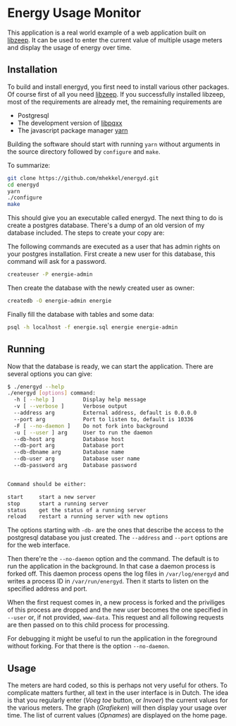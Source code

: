 Energy Usage Monitor
====================

This application is a real world example of a web application built on [libzeep](https://github.com/mhekkel/libzeep). It can be used to enter the current value of multiple usage meters and display the usage of energy over time.

Installation
------------

To build and install energyd, you first need to install various other packages. Of course first of all you need [libzeep](https://github.com/mhekkel/libzeep). If you successfully installed libzeep, most of the requirements are already met, the remaining requirements are

* Postgresql
* The development version of [libpqxx](https://pqxx.org/development/libpqxx/)
* The javascript package manager [yarn](https://yarnpkg.com/)

Building the software should start with running `yarn` without arguments in the source directory followed by `configure` and `make`.

To summarize:

```bash
git clone https://github.com/mhekkel/energyd.git
cd energyd
yarn
./configure
make
```

This should give you an executable called energyd. The next thing to do is create a postgres database. There's a dump of an old version of my database included. The steps to create your copy are:

The following commands are executed as a user that has admin rights on your postgres installation. First create a new user for this database,
this command will ask for a password.

```bash
createuser -P energie-admin
```

Then create the database with the newly created user as owner:

```bash
createdb -O energie-admin energie
```

Finally fill the database with tables and some data:

```bash
psql -h localhost -f energie.sql energie energie-admin
```

Running
-------

Now that the database is ready, we can start the application. There are several options you can give:

```bash
$ ./energyd --help
./energyd [options] command:
  -h [ --help ]         Display help message
  -v [ --verbose ]      Verbose output
  --address arg         External address, default is 0.0.0.0
  --port arg            Port to listen to, default is 10336
  -F [ --no-daemon ]    Do not fork into background
  -u [ --user ] arg     User to run the daemon
  --db-host arg         Database host
  --db-port arg         Database port
  --db-dbname arg       Database name
  --db-user arg         Database user name
  --db-password arg     Database password


Command should be either:

start     start a new server
stop      start a running server
status    get the status of a running server
reload    restart a running server with new options
```

The options starting with `-db-` are the ones that describe the access to the postgresql database you just created. The `--address` and `--port` options are for the web interface.

Then there're the `--no-daemon` option and the command. The default is to run the application in the background. In that case a daemon process is forked off. This daemon process opens the log files in `/var/log/energyd` and writes a process ID in `/var/run/energyd`. Then it starts to listen on the specified address and port.

When the first request comes in, a new process is forked and the priviliges of this process are dropped and the new user becomes the one specified in `--user` or, if not provided, `www-data`. This request and all following requests are then passed on to this child process for processing.

For debugging it might be useful to run the application in the foreground without forking. For that there is the option `--no-daemon`.

Usage
-----

The meters are hard coded, so this is perhaps not very useful for others. To complicate matters further, all text in the user interface is in Dutch. The idea is that you regularly enter (_Voeg toe_ button, or _Invoer_) the current values for the various meters. The graph (_Grafieken_) will then display your usage over time. The list of current values (_Opnames_) are displayed on the home page.
